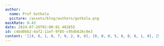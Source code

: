 ```yaml
---
author:
  name: Prof Gotkola
  picture: /assets/blog/authors/gotkola.png
maskRate: 0.43
date: 2024-07-26T02:00:01.482855
id: c4bd0bb2-4af2-11ef-9f85-c95db626c0e3
content: '[[4, 6, 1, 0, 7, 9, 2, 8, 0], [0, 0, 0, 5, 8, 0, 6, 1, 9], [5, 8, 0, 2, 0, 6, 0, 3, 4], [6, 9, 0, 0, 2, 0, 0, 4, 8], [2, 0, 5, 8, 6, 0, 1, 0, 7], [0, 1, 0, 9, 0, 0, 5, 2, 0], [0, 5, 0, 0, 0, 1, 4, 7, 0], [9, 0, 4, 7, 5, 0, 0, 6, 1], [0, 7, 0, 0, 3, 8, 0, 5, 0]]'
---
```

